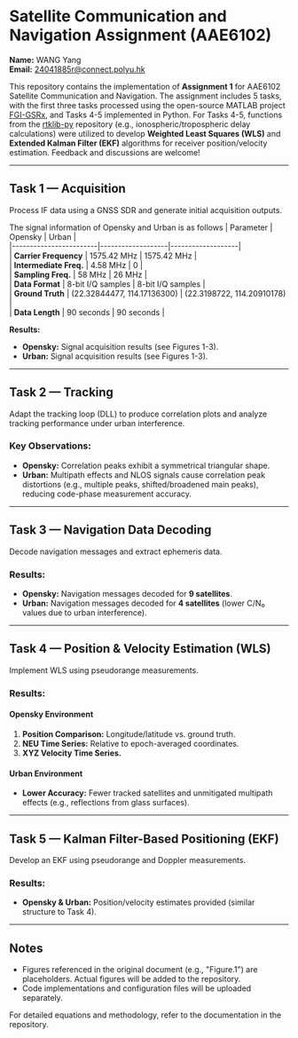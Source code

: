 # Satellite Communication and Navigation Assignment (AAE6102)

**Name:** WANG Yang  
**Email:** 24041885r@connect.polyu.hk  

This repository contains the implementation of **Assignment 1** for AAE6102 Satellite Communication and Navigation. The assignment includes 5 tasks, with the first three tasks processed using the open-source MATLAB project [FGI-GSRx](https://github.com/nlsfi/FGI-GSRx), and Tasks 4-5 implemented in Python. For Tasks 4-5, functions from the [rtklib-py](https://github.com/rtklibexplorer/rtklib-py) repository (e.g., ionospheric/tropospheric delay calculations) were utilized to develop **Weighted Least Squares (WLS)** and **Extended Kalman Filter (EKF)** algorithms for receiver position/velocity estimation. Feedback and discussions are welcome!

---

## Task 1 — Acquisition  
Process IF data using a GNSS SDR and generate initial acquisition outputs.  

The signal information of Opensky and Urban is as follows
| Parameter              | Opensky           | Urban             |  
|------------------------|-------------------|-------------------|  
| **Carrier Frequency**  | 1575.42 MHz       | 1575.42 MHz       |  
| **Intermediate Freq.** | 4.58 MHz          | 0                 |  
| **Sampling Freq.**     | 58 MHz            | 26 MHz            |  
| **Data Format**        | 8-bit I/Q samples | 8-bit I/Q samples |  
| **Ground Truth**       | (22.32844477, 114.17136300) | (22.3198722, 114.20910178) |  
| **Data Length**        | 90 seconds        | 90 seconds        |  

**Results:**  
- **Opensky:** Signal acquisition results (see Figures 1-3).  
- **Urban:** Signal acquisition results (see Figures 1-3).  

---

## Task 2 — Tracking  
Adapt the tracking loop (DLL) to produce correlation plots and analyze tracking performance under urban interference.  

### Key Observations:  
- **Opensky:** Correlation peaks exhibit a symmetrical triangular shape.  
- **Urban:** Multipath effects and NLOS signals cause correlation peak distortions (e.g., multiple peaks, shifted/broadened main peaks), reducing code-phase measurement accuracy.  

---

## Task 3 — Navigation Data Decoding  
Decode navigation messages and extract ephemeris data.  

### Results:  
- **Opensky:** Navigation messages decoded for **9 satellites**.  
- **Urban:** Navigation messages decoded for **4 satellites** (lower C/N₀ values due to urban interference).  

---

## Task 4 — Position & Velocity Estimation (WLS)  
Implement WLS using pseudorange measurements.  

### Results:  
#### Opensky Environment  
1. **Position Comparison:** Longitude/latitude vs. ground truth.  
2. **NEU Time Series:** Relative to epoch-averaged coordinates.  
3. **XYZ Velocity Time Series.**  

#### Urban Environment  
- **Lower Accuracy:** Fewer tracked satellites and unmitigated multipath effects (e.g., reflections from glass surfaces).  

---

## Task 5 — Kalman Filter-Based Positioning (EKF)  
Develop an EKF using pseudorange and Doppler measurements.  

### Results:  
- **Opensky & Urban:** Position/velocity estimates provided (similar structure to Task 4).  

---

## Notes  
- Figures referenced in the original document (e.g., "Figure.1") are placeholders. Actual figures will be added to the repository.  
- Code implementations and configuration files will be uploaded separately.  

For detailed equations and methodology, refer to the documentation in the repository.  
